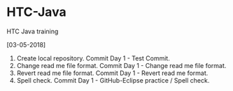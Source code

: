 # HTC-Java
HTC Java training

[03-05-2018]
1. Create local repository.
    Commit Day 1 - Test Commit.
2. Change read me file format.
    Commit Day 1 - Change read me file format.
3. Revert read me file format.
    Commit Day 1 - Revert read me format.
4. Spell check.
    Commit Day 1 - GitHub-Eclipse practice / Spell check.
